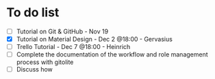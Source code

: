 # To do list
- [ ] Tutorial on Git & GitHub - Nov 19
- [X] Tutorial on Material Design - Dec 2 @18:00 - Gervasius
- [ ] Trello Tutorial - Dec 7 @18:00 - Heinrich
- [ ] Complete the documentation of the workflow and role management process with gitolite
- [ ] Discuss how 

